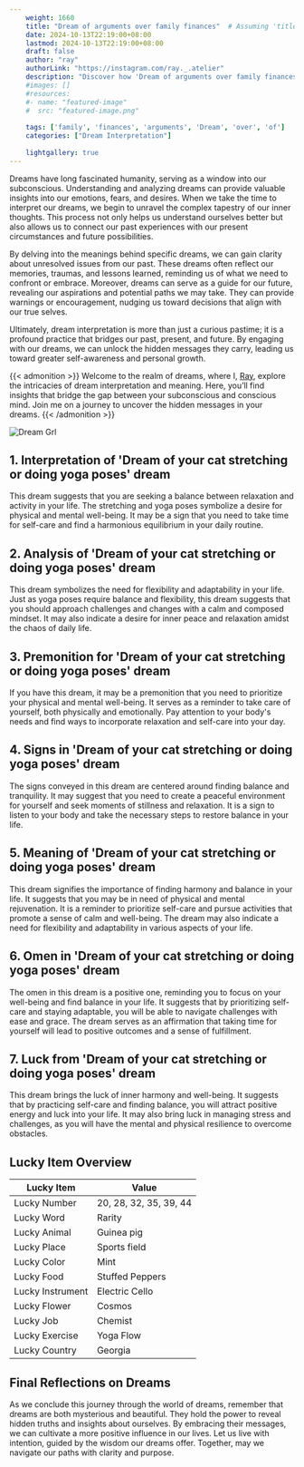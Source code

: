 ```yaml
---
    weight: 1660
    title: "Dream of arguments over family finances"  # Assuming 'title' column exists
    date: 2024-10-13T22:19:00+08:00
    lastmod: 2024-10-13T22:19:00+08:00
    draft: false
    author: "ray"
    authorLink: "https://instagram.com/ray._.atelier"
    description: "Discover how 'Dream of arguments over family finances' can interpret your future and uncover its significant meanings in your life."
    #images: []
    #resources:
    #- name: "featured-image"
    #  src: "featured-image.png"
    
    tags: ['family', 'finances', 'arguments', 'Dream', 'over', 'of']
    categories: ["Dream Interpretation"]
    
    lightgallery: true
---
```

    
Dreams have long fascinated humanity, serving as a window into our subconscious. Understanding and analyzing dreams can provide valuable insights into our emotions, fears, and desires. When we take the time to interpret our dreams, we begin to unravel the complex tapestry of our inner thoughts. This process not only helps us understand ourselves better but also allows us to connect our past experiences with our present circumstances and future possibilities.

By delving into the meanings behind specific dreams, we can gain clarity about unresolved issues from our past. These dreams often reflect our memories, traumas, and lessons learned, reminding us of what we need to confront or embrace. Moreover, dreams can serve as a guide for our future, revealing our aspirations and potential paths we may take. They can provide warnings or encouragement, nudging us toward decisions that align with our true selves.

Ultimately, dream interpretation is more than just a curious pastime; it is a profound practice that bridges our past, present, and future. By engaging with our dreams, we can unlock the hidden messages they carry, leading us toward greater self-awareness and personal growth.

{{< admonition >}}
Welcome to the realm of dreams, where I, [Ray](https://instagram.com/ray._.atelier), explore the intricacies of dream interpretation and meaning. Here, you’ll find insights that bridge the gap between your subconscious and conscious mind. Join me on a journey to uncover the hidden messages in your dreams.
{{< /admonition >}}

![Dream Grl](https://cdn.pixabay.com/photo/2017/11/02/03/35/gothic-2910057_1280.jpg "Dream Grl")

## 1. Interpretation of 'Dream of your cat stretching or doing yoga poses' dream
 This dream suggests that you are seeking a balance between relaxation and activity in your life. The stretching and yoga poses symbolize a desire for physical and mental well-being. It may be a sign that you need to take time for self-care and find a harmonious equilibrium in your daily routine.

## 2. Analysis of 'Dream of your cat stretching or doing yoga poses' dream
 This dream symbolizes the need for flexibility and adaptability in your life. Just as yoga poses require balance and flexibility, this dream suggests that you should approach challenges and changes with a calm and composed mindset. It may also indicate a desire for inner peace and relaxation amidst the chaos of daily life.

## 3. Premonition for 'Dream of your cat stretching or doing yoga poses' dream
 If you have this dream, it may be a premonition that you need to prioritize your physical and mental well-being. It serves as a reminder to take care of yourself, both physically and emotionally. Pay attention to your body's needs and find ways to incorporate relaxation and self-care into your day.

## 4. Signs in 'Dream of your cat stretching or doing yoga poses' dream
 The signs conveyed in this dream are centered around finding balance and tranquility. It may suggest that you need to create a peaceful environment for yourself and seek moments of stillness and relaxation. It is a sign to listen to your body and take the necessary steps to restore balance in your life.

## 5. Meaning of 'Dream of your cat stretching or doing yoga poses' dream
 This dream signifies the importance of finding harmony and balance in your life. It suggests that you may be in need of physical and mental rejuvenation. It is a reminder to prioritize self-care and pursue activities that promote a sense of calm and well-being. The dream may also indicate a need for flexibility and adaptability in various aspects of your life.

## 6. Omen in 'Dream of your cat stretching or doing yoga poses' dream
 The omen in this dream is a positive one, reminding you to focus on your well-being and find balance in your life. It suggests that by prioritizing self-care and staying adaptable, you will be able to navigate challenges with ease and grace. The dream serves as an affirmation that taking time for yourself will lead to positive outcomes and a sense of fulfillment.

## 7. Luck from 'Dream of your cat stretching or doing yoga poses' dream
 This dream brings the luck of inner harmony and well-being. It suggests that by practicing self-care and finding balance, you will attract positive energy and luck into your life. It may also bring luck in managing stress and challenges, as you will have the mental and physical resilience to overcome obstacles.

## Lucky Item Overview
| Lucky Item          | Value              |
|---------------|--------------------|
| Lucky Number        | 20, 28, 32, 35, 39, 44  |
| Lucky Word          | Rarity |
| Lucky Animal        | Guinea pig |
| Lucky Place         | Sports field     |
| Lucky Color         | Mint     |
| Lucky Food          | Stuffed Peppers      |
| Lucky Instrument    | Electric Cello |
| Lucky Flower        | Cosmos    |
| Lucky Job           | Chemist       |
| Lucky Exercise      | Yoga Flow  |
| Lucky Country       | Georgia    |


##  Final Reflections on Dreams

As we conclude this journey through the world of dreams, remember that dreams are both mysterious and beautiful. They hold the power to reveal hidden truths and insights about ourselves. By embracing their messages, we can cultivate a more positive influence in our lives. Let us live with intention, guided by the wisdom our dreams offer. Together, may we navigate our paths with clarity and purpose.
